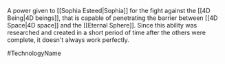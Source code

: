 A power given to <span class="people">[[Sophia Esteed|Sophia]]</span> for the fight against the <span class="races">[[4D Being|4D beings]]</span>, that is capable of penetrating the barrier between <span class="political-bodies-places">[[4D Space|4D space]]</span> and the <span class="miscellaneous">[[Eternal Sphere]]</span>.
Since this ability was researched and created in a short period of time after the others were complete, it doesn't always work perfectly.

#TechnologyName